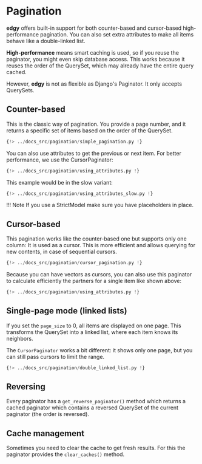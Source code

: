 # Pagination

**edgy** offers built-in support for both counter-based and cursor-based high-performance pagination. You can also set extra attributes to make all items behave like a double-linked list.

**High-performance** means smart caching is used, so if you reuse the paginator, you might even skip database access. This works because it reuses the order of the QuerySet, which may already have the entire query cached.

However, **edgy** is not as flexible as Django's Paginator. It only accepts QuerySets.

## Counter-based

This is the classic way of pagination. You provide a page number, and it returns a specific set of items based on the order of the QuerySet.

```python
{!> ../docs_src/pagination/simple_pagination.py !}
```

You can also use attributes to get the previous or next item. For better performance, we use the CursorPaginator:

```python
{!> ../docs_src/pagination/using_attributes.py !}
```

This example would be in the slow variant:

```python
{!> ../docs_src/pagination/using_attributes_slow.py !}
```

!!! Note
    If you use a StrictModel make sure you have placeholders in place.

## Cursor-based

This pagination works like the counter-based one but supports only one column: It is used as a cursor.
This is more efficient and allows querying for new contents, in case of sequential cursors.

```python
{!> ../docs_src/pagination/cursor_pagination.py !}
```

Because you can have vectors as cursors, you can also use this paginator to calculate efficiently the partners for
a single item like shown above:

```python
{!> ../docs_src/pagination/using_attributes.py !}
```

## Single-page mode (linked lists)

If you set the `page_size` to 0, all items are displayed on one page. This transforms the QuerySet into a linked list, where each item knows its neighbors.

The `CursorPaginator` works a bit different: it shows only one page, but you can still pass cursors to limit the range.

```python
{!> ../docs_src/pagination/double_linked_list.py !}
```

## Reversing

Every paginator has a `get_reverse_paginator()` method which returns a cached paginator which contains a reversed QuerySet of the current paginator (the order is reversed).

## Cache management

Sometimes you need to clear the cache to get fresh results. For this the paginator provides the
`clear_caches()` method.
